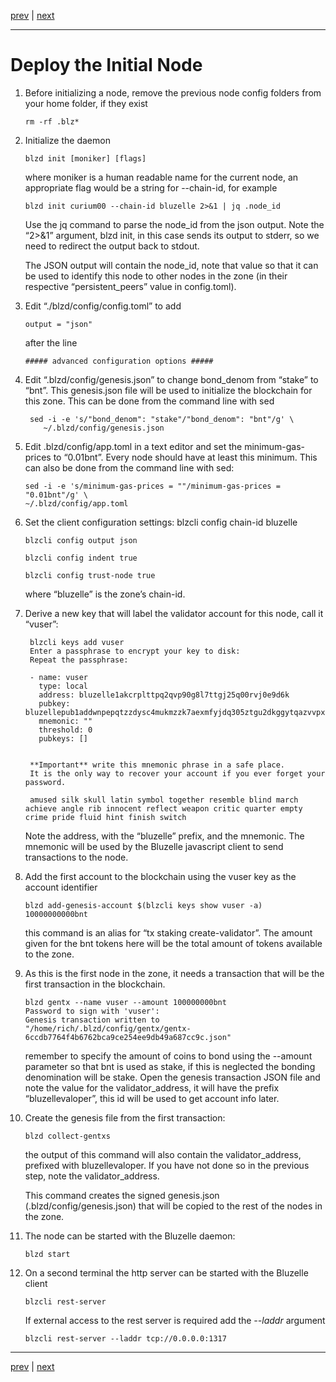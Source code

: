 [prev](./build.md) | [next](./deployaddl.md)
***

Deploy the Initial Node
=======================

1.  Before initializing a node, remove the previous node config folders from your home folder, if they exist

        rm -rf .blz*
 
2.  Initialize the daemon

        blzd init [moniker] [flags]

    where moniker is a human readable name for the current node, an appropriate flag would be a string for --chain-id, for example

        blzd init curium00 --chain-id bluzelle 2>&1 | jq .node_id
    
    Use the jq command to parse the node_id from the json output. Note the “2>&1” argument, blzd init, in this case sends its output to stderr, so we need to redirect the output back to stdout. 

    The JSON output will contain the node_id, note that value so that it can be used to identify this node to other nodes in the zone (in their respective “persistent_peers” value in config.toml).

3.  Edit “./blzd/config/config.toml” to add 

        output = "json"

    after the line 

        ##### advanced configuration options #####

4.  Edit “.blzd/config/genesis.json” to change bond_denom from “stake” to “bnt”. This genesis.json file will be used to initialize the blockchain for this zone. This can be done from the command line with sed

         sed -i -e 's/"bond_denom": "stake"/"bond_denom": "bnt"/g' \
            ~/.blzd/config/genesis.json

5.  Edit .blzd/config/app.toml in a text editor and set the minimum-gas-prices to “0.01bnt”. Every node should have at least this minimum. This can also be done from the command line with sed: 

        sed -i -e 's/minimum-gas-prices = ""/minimum-gas-prices = "0.01bnt"/g' \
        ~/.blzd/config/app.toml

6.  Set the client configuration settings:
        blzcli config chain-id bluzelle 
        
        blzcli config output json 
        
        blzcli config indent true 
        
        blzcli config trust-node true
    
    where “bluzelle” is the zone’s chain-id.

7. Derive a new key that will label the validator account for this node, call it “vuser”:

        blzcli keys add vuser
        Enter a passphrase to encrypt your key to disk:
        Repeat the passphrase:
        
        - name: vuser
          type: local
          address: bluzelle1akcrplttpq2qvp90g8l7ttgj25q00rvj0e9d6k
          pubkey: bluzellepub1addwnpepqtzzdysc4mukmzzk7aexmfyjdq305ztgu2dkggytqazvvpxv3xma56r8c4n
          mnemonic: ""
          threshold: 0
          pubkeys: []
        
        
        **Important** write this mnemonic phrase in a safe place.
        It is the only way to recover your account if you ever forget your password.
        
        amused silk skull latin symbol together resemble blind march achieve angle rib innocent reflect weapon critic quarter empty crime pride fluid hint finish switch

    Note the address, with the “bluzelle” prefix, and the mnemonic. The mnemonic will be used by the Bluzelle javascript client to send transactions to the node.

8.  Add the first account to the blockchain using the vuser key as the account identifier

        blzd add-genesis-account $(blzcli keys show vuser -a) 10000000000bnt
        
    this command is an alias for “tx staking create-validator”. The amount given for the bnt tokens here will be the total amount of tokens available to the zone.

9.  As this is the first node in the zone, it needs a transaction that will be the first transaction in the blockchain. 

        blzd gentx --name vuser --amount 100000000bnt
        Password to sign with 'vuser':
        Genesis transaction written to "/home/rich/.blzd/config/gentx/gentx-6ccdb7764f4b6762bca9ce254ee9db49a687cc9c.json"
        
    remember to specify the  amount of coins to bond using the --amount parameter so that bnt is used as stake, if this is neglected the bonding denomination will be stake. Open the genesis transaction JSON file and note the value for the validator_address, it will have the prefix “bluzellevaloper”,  this id will be used to get account info later.

10. Create the genesis file from the first transaction:

        blzd collect-gentxs
    the output of this command will also contain the validator_address, prefixed with bluzellevaloper. If you have not done so in the previous step, note the validator_address. 
    
    This command creates the signed genesis.json (.blzd/config/genesis.json) that will be copied to the rest of the nodes in the zone.

11. The node can be started with the Bluzelle daemon:

        blzd start
        
12. On a second terminal the http server can be started with the Bluzelle client

        blzcli rest-server
 
    If external access to the rest server is required add the _--laddr_ argument
    
        blzcli rest-server --laddr tcp://0.0.0.0:1317
 
***
[prev](./build.md) | [next](./deployaddl.md)
